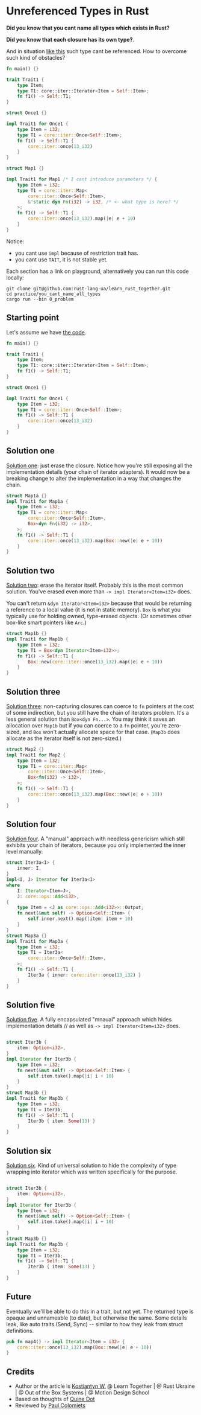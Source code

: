 # Unreferenced Types in Rust

**Did you know that you cant name all types which exists in Rust?**

**Did you know that each closure has its own type?**.

And in situation [like this](https://play.rust-lang.org/?version=stable&mode=debug&edition=2021&gist=ab322a29a815b8a12fa4ba0335490890) such type cant be referenced.
How to overcome such kind of obstacles?

```rust
fn main() {}

trait Trait1 {
    type Item;
    type T1: core::iter::Iterator<Item = Self::Item>;
    fn f1() -> Self::T1;
}

struct Once1 {}

impl Trait1 for Once1 {
    type Item = i32;
    type T1 = core::iter::Once<Self::Item>;
    fn f1() -> Self::T1 {
        core::iter::once(13_i32)
    }
}

struct Map1 {}

impl Trait1 for Map1 /* I cant introduce parameters */ {
    type Item = i32;
    type T1 = core::iter::Map<
        core::iter::Once<Self::Item>,
        &'static dyn Fn(i32) -> i32, /* <- what type is here? */
    >;
    fn f1() -> Self::T1 {
        core::iter::once(13_i32).map(|e| e + 10)
    }
}
```

Notice:
- you cant use `impl` because of restriction trait has.
- you cant use `TAIT`, it is not stable yet.

Each section has a link on playground, alternatively you can run this code locally:
```
git clone git@github.com:rust-lang-ua/learn_rust_together.git
cd practice/you_cant_name_all_types
cargo run --bin 0_problem
```

## Starting point

Let's assume we have [the code](https://play.rust-lang.org/?version=stable&mode=debug&edition=2021&gist=cc1b86b13080523996e448e2e62ca1f0).

```rust
fn main() {}

trait Trait1 {
    type Item;
    type T1: core::iter::Iterator<Item = Self::Item>;
    fn f1() -> Self::T1;
}

struct Once1 {}

impl Trait1 for Once1 {
    type Item = i32;
    type T1 = core::iter::Once<Self::Item>;
    fn f1() -> Self::T1 {
        core::iter::once(13_i32)
    }
}
```

## Solution one

[Solution one](https://play.rust-lang.org/?version=stable&mode=debug&edition=2021&gist=91e916ae7947868ea4ec53f06926d131): just erase the closure.  Notice how you're still exposing all the implementation details (your chain of iterator adapters). It would now be a breaking change to alter the implementation in a way that changes the сhain.

```rust
struct Map1a {}
impl Trait1 for Map1a {
    type Item = i32;
    type T1 = core::iter::Map<
        core::iter::Once<Self::Item>,
        Box<dyn Fn(i32) -> i32>,
    >;
    fn f1() -> Self::T1 {
        core::iter::once(13_i32).map(Box::new(|e| e + 10))
    }
}
```

## Solution two

[Solution two](https://play.rust-lang.org/?version=stable&mode=debug&edition=2021&gist=5f42734cb629b08e0ee008145491d869): erase the iterator itself.  Probably this is the most common solution.  You've erased even more than `-> impl Iterator<Item=i32>` does.

You can't return `&dyn Iterator<Item=i32>` because that would be returning a reference to a local value (it is not in static memory).  `Box` is what you typically use for holding owned, type-erased objects.  (Or sometimes other box-like smart pointers like `Arc`.)

```rust
struct Map1b {}
impl Trait1 for Map1b {
    type Item = i32;
    type T1 = Box<dyn Iterator<Item=i32>>;
    fn f1() -> Self::T1 {
        Box::new(core::iter::once(13_i32).map(|e| e + 10))
    }
}
```

## Solution three

[Solution three](https://play.rust-lang.org/?version=stable&mode=debug&edition=2021&gist=acdb417198f530bbc39ae81f979d709d): non-capturing closures can coerce to `fn` pointers at the cost of some indirection, but you still have the chain of iterators problem.  It's a less general solution than `Box<dyn Fn...>`.  You may think it saves an allocation over `Map1b` but if you can coerce to a `fn` pointer, you're zero-sized, and `Box` won't actually allocate space for that case.  (`Map3b` does allocate as the iterator itself is not zero-sized.)

```rust
struct Map2 {}
impl Trait1 for Map2 {
    type Item = i32;
    type T1 = core::iter::Map<
        core::iter::Once<Self::Item>,
        Box<fn(i32) -> i32>,
    >;
    fn f1() -> Self::T1 {
        core::iter::once(13_i32).map(Box::new(|e| e + 10))
    }
}
```

## Solution four

[Solution four](https://play.rust-lang.org/?version=stable&mode=debug&edition=2021&gist=9d99066c3d6429d5d5c8df140907d0a7). A "manual" approach with needless genericism which still exhibits your chain of iterators, because you only implemented the inner level manually.

```rust
struct Iter3a<I> {
    inner: I,
}
impl<I, J> Iterator for Iter3a<I>
where
    I: Iterator<Item=J>,
    J: core::ops::Add<i32>,
{
    type Item = <J as core::ops::Add<i32>>::Output;
    fn next(&mut self) -> Option<Self::Item> {
        self.inner.next().map(|item| item + 10)
    }
}
struct Map3a {}
impl Trait1 for Map3a {
    type Item = i32;
    type T1 = Iter3a<
        core::iter::Once<Self::Item>,
    >;
    fn f1() -> Self::T1 {
        Iter3a { inner: core::iter::once(13_i32) }
    }
}
```

## Solution five

[Solution five](https://play.rust-lang.org/?version=stable&mode=debug&edition=2021&gist=a8965d64faa48ea060362be59024acbf). A fully encapsulated "mnaual" approach which hides implementation details
// as well as `-> impl Iterator<Item=i32>` does.

```rust

struct Iter3b {
    item: Option<i32>,
}
impl Iterator for Iter3b {
    type Item = i32;
    fn next(&mut self) -> Option<Self::Item> {
        self.item.take().map(|i| i + 10)
    }
}
struct Map3b {}
impl Trait1 for Map3b {
    type Item = i32;
    type T1 = Iter3b;
    fn f1() -> Self::T1 {
        Iter3b { item: Some(13) }
    }
}
```

## Solution six

[Solution six](https://play.rust-lang.org/?version=stable&mode=debug&edition=2021&gist=51ed7b225933c282aab6a066cec3ddf3). Kind of universal solution to hide the complexity of type wrapping into iterator which was written specifically for the purpose.

```rust

struct Iter3b {
    item: Option<i32>,
}
impl Iterator for Iter3b {
    type Item = i32;
    fn next(&mut self) -> Option<Self::Item> {
        self.item.take().map(|i| i + 10)
    }
}
struct Map3b {}
impl Trait1 for Map3b {
    type Item = i32;
    type T1 = Iter3b;
    fn f1() -> Self::T1 {
        Iter3b { item: Some(13) }
    }
}
```

## Future

Eventually we'll be able to do this in a trait, but not yet.  The returned type is opaque and unnameable (to date), but otherwise the same.  Some details leak, like auto traits (Send, Sync) -- similar to how they leak from struct definitions.

```rust
pub fn map4() -> impl Iterator<Item = i32> {
    core::iter::once(13_i32).map(Box::new(|e| e + 10))
}
```

## Credits

- Author or the article is [Kostiantyn W.](https://www.linkedin.com/in/kostiantynw/) @ Learn Together | @ Rust Ukraine | @ Out of the Box Systems | @ Motion Design School
- Based on thoughts of [Quine Dot](https://users.rust-lang.org/u/quinedot)
- Reviewed by [Paul Colomiets](https://github.com/tailhook)
